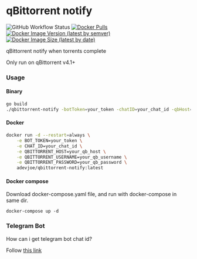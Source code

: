 # qBittorrent notify

![GitHub Workflow Status](https://img.shields.io/github/workflow/status/adevjoe/qbittorrent-notify/latest?style=for-the-badge)
[![Docker Pulls](https://img.shields.io/docker/pulls/adevjoe/qbittorrent-notify?label=qbittorrent-notify%20pulls&style=for-the-badge)](https://hub.docker.com/repository/docker/adevjoe/qbittorrent-notify)
[![Docker Image Version (latest by semver)](https://img.shields.io/docker/v/adevjoe/qbittorrent-notify?sort=semver&style=for-the-badge)](https://hub.docker.com/repository/docker/adevjoe/qbittorrent-notify)
[![Docker Image Size (latest by date)](https://img.shields.io/docker/image-size/adevjoe/qbittorrent-notify?sort=semver?style=for-the-badge)](https://hub.docker.com/repository/docker/adevjoe/qbittorrent-notify)

qBittorrent notify when torrents complete

Only run on qBittorrent v4.1+

### Usage

#### Binary

```sh
go build
./qbittorrent-notify -botToken=your_token -chatID=your_chat_id -qbHost=your_qb_host -qbUsername=your_qb_username -qbPassword=your_qb_password
```

#### Docker

```sh
docker run -d --restart=always \
    -e BOT_TOKEN=your_token \
    -e CHAT_ID=your_chat_id \
    -e QBITTORRENT_HOST=your_qb_host \
    -e QBITTORRENT_USERNAME=your_qb_username \
    -e QBITTORRENT_PASSWORD=your_qb_password \
    adevjoe/qbittorrent-notify:latest
```

#### Docker compose

Download docker-compose.yaml file, and run with docker-compose in same dir.

```
docker-compose up -d
```

### Telegram Bot

How can i get telegram bot chat id?

Follow [this link](https://stackoverflow.com/questions/32423837/telegram-bot-how-to-get-a-group-chat-id)
